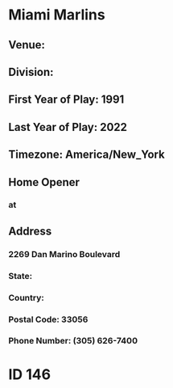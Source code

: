 # Miami Marlins
## Venue: 
## Division: 
## First Year of Play: 1991
## Last Year of Play: 2022
## Timezone: America/New_York
## Home Opener
###  at 
## Address
### 2269 Dan Marino Boulevard
### State: 
### Country: 
### Postal Code: 33056
### Phone Number: (305) 626-7400
# ID 146